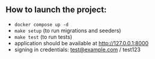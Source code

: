 ## How to launch the project:

- `docker compose up -d`
- `make setup` (to run migrations and seeders)
- `make test` (to run tests)
- application should be available at http://127.0.0.1:8000
- signing in credentials: test@example.com / test123
